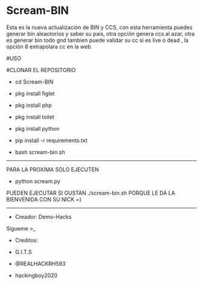 # Scream-BIN
Esta es la nueva actualización de BIN y CCS, con esta herramienta puedes generar bin aleaotorios y saber su país, otra opción genera ccs al azar, otra es generar bin todo gnd tambien puede validar su cc si es live o dead , la opción 8 extrapolara cc en la web.

#USO

#CLONAR EL REPOSITORIO

- cd Scream-BIN

- pkg install figlet

- pkg install php

- pkg install toilet

- pkg install python

- pip install -r requirements.txt

- bash scream-bin.sh

*****

PARA LA PROXIMA SOLO EJECUTEN

- python scream.py

PUEDEN EJECUTAR SI GUSTAN ./scream-bin.sh PORQUE LE DA LA BIENVENIDA CON SU NICK =)

*****

- Creador: Demo-Hacks

Sígueme >_

- Creditos:

- G.I.T.S 
- @REALHACKRH593
- hackingboy2020

